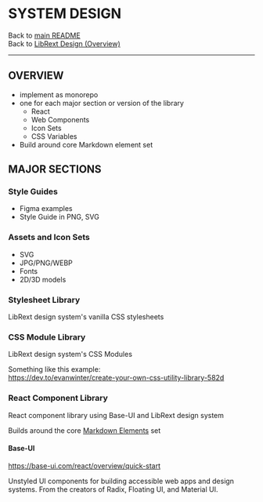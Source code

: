 # SYSTEM DESIGN

Back to [main README](../../README.md)  
Back to [LibRext Design (Overview)](../design/README.md)

---

## OVERVIEW

- implement as monorepo
- one for each major section or version of the library
    + React
    + Web Components
    + Icon Sets
    + CSS Variables
- Build around core Markdown element set

## MAJOR SECTIONS

### Style Guides

- Figma examples
- Style Guide in PNG, SVG

### Assets and Icon Sets

- SVG
- JPG/PNG/WEBP
- Fonts
- 2D/3D models

### Stylesheet Library

LibRext design system's vanilla CSS stylesheets

### CSS Module Library

LibRext design system's CSS Modules

Something like this example:  
https://dev.to/evanwinter/create-your-own-css-utility-library-582d

### React Component Library

React component library using Base-UI and LibRext design system

Builds around the core [Markdown Elements](./markdown-elements.md) set

#### Base-UI

https://base-ui.com/react/overview/quick-start  

Unstyled UI components for building accessible web apps and design systems. From the creators of Radix, Floating UI, and Material UI.
